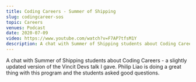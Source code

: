 ```yaml
---
title: Coding Careers - Summer of Shipping
slug: codingcareer-sos
topic: Careers
venues: Podcast
date: 2020-07-09
video: https://www.youtube.com/watch?v=F7AP7tfsM1Y
description: A chat with Summer of Shipping students about Coding Careers - a slightly updated version of the Vincit Devs talk I gave.
---
```


A chat with Summer of Shipping students about Coding Careers - a slightly updated version of the Vincit Devs talk I gave. Philip Liao is doing a great thing with this program and the students asked good questions.
